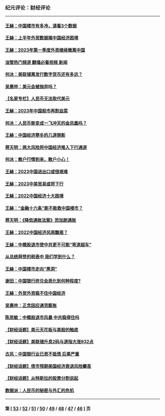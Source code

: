 ### 纪元评论：财经评论
---
#### [王赫：中国楼市有多冷，请看3个数据](../../pages/nsc1026/n14046129.md?08230330) 
#### [王赫：上半年外贸数据揭中国经济困境](../../pages/nsc1026/n14034198.md?08230330) 
#### [王赫：2023年第一季度外资继续撤离中国](../../pages/nsc1026/n13988870.md?08230330) 
#### [油管热门频道 翻墙必看视频 新闻](ok?08230330)
#### [何冰：美联储离发行数字货币还有多远？](../../pages/nsc1026/n13986109.md?08230330) 
#### [吴惠林：美元会被抛弃吗？](../../pages/nsc1026/n13984087.md?08230330) 
#### [【名家专栏】人民币无法取代美元](../../pages/nsc1026/n13974270.md?08230330) 
#### [王赫：2023年中国股市再割韭菜](../../pages/nsc1026/n13965334.md?08230330) 
#### [何冰：人民币能变成一飞冲天的金凤凰吗？](../../pages/nsc1026/n13964999.md?08230330) 
#### [王赫：中国经济寒冬的几道侧影](../../pages/nsc1026/n13932953.md?08230330) 
#### [蒋天明：两大风险将中国经济推入下行通道](../../pages/nsc1026/n13929820.md?08230330) 
#### [何冰：散户行情到来，散户小心！](../../pages/nsc1026/n13928308.md?08230330) 
#### [王赫：2023中国进出口或很艰难](../../pages/nsc1026/n13911515.md?08230330) 
#### [王赫：2023中美贸易或将下行](../../pages/nsc1026/n13899005.md?08230330) 
#### [王赫：2022中国经济十大困境](../../pages/nsc1026/n13883766.md?08230330) 
#### [王赫：“金融十六条”能不能救中国楼市？](../../pages/nsc1026/n13868431.md?08230330) 
#### [蒋天明：《降低通胀法案》恐加剧通胀](../../pages/nsc1026/n13806996.md?08230330) 
#### [王赫：2022中国经济风雨飘摇？](../../pages/nsc1026/n13803207.md?08230330) 
#### [王赫：中概股退市使中共更不可能“弯道超车”](../../pages/nsc1026/n13802858.md?08230330) 
#### [从总统拜登的税表中 我们学到什么？](../../pages/nsc1026/n13773081.md?08230330) 
#### [王赫：中国楼市走向“黑洞”](../../pages/nsc1026/n13770647.md?08230330) 
#### [谢田：中国银行挤兑会恶化到何种程度?](../../pages/nsc1026/n13766965.md?08230330) 
#### [王赫：外贸外资稳不住中国经济](../../pages/nsc1026/n13753933.md?08230330) 
#### [吴惠林：正念因应通货膨胀](../../pages/nsc1026/n13750350.md?08230330) 
#### [陈思敏：中概股退市风暴 中共稳得住吗](../../pages/nsc1026/n13738978.md?08230330) 
#### [【财经话题】美元天花板与美股的触底](../../pages/nsc1026/n13736495.md?08230330) 
#### [【财经话题】美联储升息2码与道指大涨932点](../../pages/nsc1026/n13727377.md?08230330) 
#### [古风：中国银行业已资不抵债 后果严重](../../pages/nsc1026/n13726111.md?08230330) 
#### [【财经话题】债市预期美国经济衰退风险攀高](../../pages/nsc1026/n13698043.md?08230330) 
#### [【财经话题】从特斯拉的股票分割说起](../../pages/nsc1026/n13679733.md?08230330) 
#### [数据派：人民币的秘密与外汇的危机](../../pages/nsc1026/n13667092.md?08230330) 

---
#### 第 [ [53](./53.md?08230330) / [52](./52.md?08230330) / [51](./51.md?08230330) / [50](./50.md?08230330) / [49](./49.md?08230330) / [48](./48.md?08230330) / [47](./47.md?08230330) / [46](./46.md?08230330) ] 页
